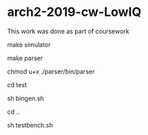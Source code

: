 # arch2-2019-cw-LowIQ
This work was done as part of coursework

make simulator

make parser

chmod u+x ./parser/bin/parser

cd test

sh bingen.sh

cd ..

sh testbench.sh
